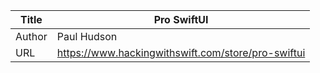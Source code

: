 

Title |  Pro SwiftUI
------|-------------------
Author|  Paul Hudson
URL  |  https://www.hackingwithswift.com/store/pro-swiftui


